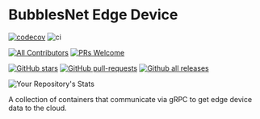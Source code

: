 # BubblesNet Edge Device

[![codecov](https://codecov.io/gh/bubblesnet/edge-device/branch/develop/graph/badge.svg?token=4ETBIJSIKZ)](https://codecov.io/gh/bubblesnet/edge-device)
![ci](https://github.com/bubblesnet/edge-device/workflows/BubblesNetCI/badge.svg)

[![All Contributors](https://img.shields.io/badge/all_contributors-1-orange.svg?style=flat-square)](#contributors-)
[![PRs Welcome](https://img.shields.io/badge/PRs-welcome-brightgreen.svg?style=flat-square)](http://makeapullrequest.com)

[![GitHub stars](https://img.shields.io/github/stars/bubblesnet/edge-device.svg?style=social&label=Star&maxAge=2592000)](https://GitHub.com/bubblesnet/edge-device/)
[![GitHub pull-requests](https://img.shields.io/github/issues-pr/bubblesnet/edge-device.svg)](https://GitHub.com/bubblesnet/edge-device/pull/)
[![Github all releases](https://img.shields.io/github/downloads/bubblesnet/edge-device/total.svg)](https://GitHub.com/bubblesnet/edge-device/releases/)

![Your Repository's Stats](https://github-readme-stats.vercel.app/api?username=bubblesnet&show_icons=true)


A collection of containers that communicate via gRPC to get edge device data to the cloud.

